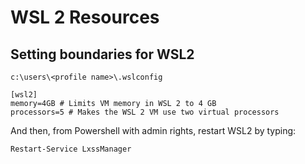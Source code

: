 # WSL 2 Resources

## Setting boundaries for WSL2

`c:\users\<profile name>\.wslconfig`

```
[wsl2]
memory=4GB # Limits VM memory in WSL 2 to 4 GB
processors=5 # Makes the WSL 2 VM use two virtual processors
```

And then, from Powershell with admin rights, restart WSL2 by typing:

```
Restart-Service LxssManager
```
